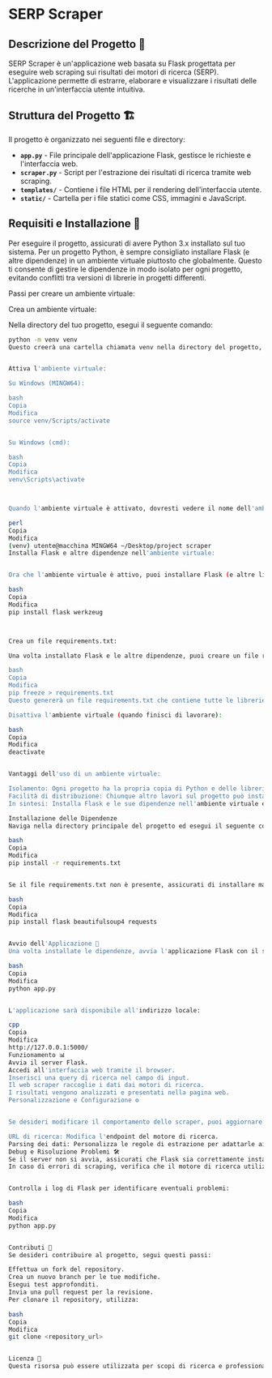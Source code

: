 # SERP Scraper

## Descrizione del Progetto 🚀
SERP Scraper è un'applicazione web basata su Flask progettata per eseguire web scraping sui risultati dei motori di ricerca (SERP). L'applicazione permette di estrarre, elaborare e visualizzare i risultati delle ricerche in un'interfaccia utente intuitiva. 

## Struttura del Progetto 🏗️
Il progetto è organizzato nei seguenti file e directory:

- **`app.py`** - File principale dell'applicazione Flask, gestisce le richieste e l'interfaccia web.
- **`scraper.py`** - Script per l'estrazione dei risultati di ricerca tramite web scraping.
- **`templates/`** - Contiene i file HTML per il rendering dell'interfaccia utente.
- **`static/`** - Cartella per i file statici come CSS, immagini e JavaScript.

## Requisiti e Installazione 🔧
Per eseguire il progetto, assicurati di avere Python 3.x installato sul tuo sistema.
Per un progetto Python, è sempre consigliato installare Flask (e altre dipendenze) in un ambiente virtuale piuttosto che globalmente. Questo ti consente di gestire le dipendenze in modo isolato per ogni progetto, evitando conflitti tra versioni di librerie in progetti differenti.


Passi per creare un ambiente virtuale:

Crea un ambiente virtuale:

Nella directory del tuo progetto, esegui il seguente comando:

```bash
python -m venv venv
Questo creerà una cartella chiamata venv nella directory del progetto, che conterrà una copia isolata di Python e le librerie necessarie.


Attiva l'ambiente virtuale:

Su Windows (MINGW64):

bash
Copia
Modifica
source venv/Scripts/activate


Su Windows (cmd):

bash
Copia
Modifica
venv\Scripts\activate



Quando l'ambiente virtuale è attivato, dovresti vedere il nome dell'ambiente (venv) all'inizio del prompt dei comandi, come:

perl
Copia
Modifica
(venv) utente@macchina MINGW64 ~/Desktop/project scraper
Installa Flask e altre dipendenze nell'ambiente virtuale:


Ora che l'ambiente virtuale è attivo, puoi installare Flask (e altre librerie) utilizzando il comando pip:

bash
Copia
Modifica
pip install flask werkzeug



Crea un file requirements.txt:

Una volta installato Flask e le altre dipendenze, puoi creare un file requirements.txt per rendere facile l'installazione delle dipendenze per chiunque altro stia lavorando sul progetto. Esegui:

bash
Copia
Modifica
pip freeze > requirements.txt
Questo genererà un file requirements.txt che contiene tutte le librerie installate e le loro versioni.

Disattiva l'ambiente virtuale (quando finisci di lavorare):

bash
Copia
Modifica
deactivate


Vantaggi dell'uso di un ambiente virtuale:

Isolamento: Ogni progetto ha la propria copia di Python e delle librerie, evitando conflitti tra versioni.
Facilità di distribuzione: Chiunque altro lavori sul progetto può installare facilmente tutte le dipendenze con un solo comando (pip install -r requirements.txt).
In sintesi: Installa Flask e le sue dipendenze nell'ambiente virtuale e non globalmente. Questo è il metodo migliore per gestire le dipendenze per ogni progetto separatamente.

Installazione delle Dipendenze
Naviga nella directory principale del progetto ed esegui il seguente comando per installare i pacchetti richiesti:

bash
Copia
Modifica
pip install -r requirements.txt


Se il file requirements.txt non è presente, assicurati di installare manualmente le librerie essenziali:

bash
Copia
Modifica
pip install flask beautifulsoup4 requests


Avvio dell'Applicazione 🚦
Una volta installate le dipendenze, avvia l'applicazione Flask con il seguente comando:

bash
Copia
Modifica
python app.py


L'applicazione sarà disponibile all'indirizzo locale:

cpp
Copia
Modifica
http://127.0.0.1:5000/
Funzionamento 📊
Avvia il server Flask.
Accedi all'interfaccia web tramite il browser.
Inserisci una query di ricerca nel campo di input.
Il web scraper raccoglie i dati dai motori di ricerca.
I risultati vengono analizzati e presentati nella pagina web.
Personalizzazione e Configurazione ⚙️


Se desideri modificare il comportamento dello scraper, puoi aggiornare il file scraper.py modificando le seguenti sezioni:

URL di ricerca: Modifica l'endpoint del motore di ricerca.
Parsing dei dati: Personalizza le regole di estrazione per adattarle ai cambiamenti delle pagine web target.
Debug e Risoluzione Problemi 🛠️
Se il server non si avvia, assicurati che Flask sia correttamente installato.
In caso di errori di scraping, verifica che il motore di ricerca utilizzato non abbia cambiato la struttura della pagina.


Controlla i log di Flask per identificare eventuali problemi:

bash
Copia
Modifica
python app.py


Contributi 🤝
Se desideri contribuire al progetto, segui questi passi:

Effettua un fork del repository.
Crea un nuovo branch per le tue modifiche.
Esegui test approfonditi.
Invia una pull request per la revisione.
Per clonare il repository, utilizza:

bash
Copia
Modifica
git clone <repository_url>


Licenza 📜
Questa risorsa può essere utilizzata per scopi di ricerca e professionali. Si prega di citare l'autore Giacomo Mortara e il link alla repository del progetto originale se lo si utilizza.


